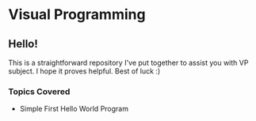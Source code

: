 # Visual Programming
## Hello!
This is a straightforward repository I've put together to assist you with VP subject. I hope it proves helpful. Best of luck :)

### Topics Covered

- Simple First Hello World Program